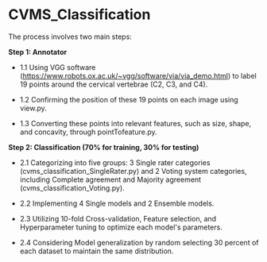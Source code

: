# CVMS_Classification

The process involves two main steps:

**Step 1: Annotator**

*  1.1 Using VGG software  (https://www.robots.ox.ac.uk/~vgg/software/via/via_demo.html) to label 19 points around the cervical vertebrae (C2, C3, and C4).

*  1.2 Confirming the position of these 19 points on each image using view.py.

*  1.3 Converting these points into relevant features, such as size, shape, and concavity, through pointTofeature.py.

**Step 2: Classification (70% for training, 30% for testing)**

*  2.1 Categorizing into five groups: 3 Single rater categories (cvms_classification_SingleRater.py) and 2 Voting system categories, including Complete agreement and Majority agreement (cvms_classification_Voting.py).

*  2.2 Implementing 4 Single models and 2 Ensemble models.

*  2.3 Utilizing 10-fold Cross-validation, Feature selection, and Hyperparameter tuning to optimize each model's parameters.

*  2.4 Considering Model generalization by random selecting 30 percent of each dataset to maintain the same distribution.
